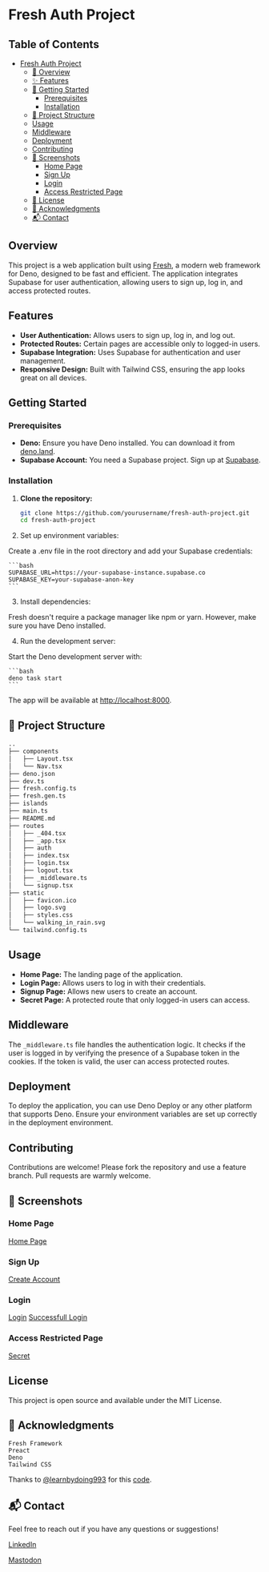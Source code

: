 # Fresh Auth Project

## Table of Contents

- [Fresh Auth Project](#fresh-auth-project)
  - [🚀 Overview](#overview)
  - [✨ Features](#features)
  - [🚀 Getting Started](#getting-started)
    - [Prerequisites](#prerequisites)
    - [Installation](#installation)
  - [📂 Project Structure](#-project-structure)
  - [Usage](#usage)
  - [Middleware](#middleware)
  - [Deployment](#deployment)
  - [Contributing](#contributing)
  - [📸 Screenshots](#-screenshots)
    - [Home Page](#home-page)
    - [Sign Up](#sign-up)
    - [Login](#login)
    - [Access Restricted Page](#access-restricted-page)
  - [📝 License](#license)
  - [🙌 Acknowledgments](#-acknowledgments)
  - [📬 Contact](#-contact)
    
## Overview

This project is a web application built using [Fresh](https://fresh.deno.dev/), a modern web framework for Deno, designed to be fast and efficient. The application integrates Supabase for user authentication, allowing users to sign up, log in, and access protected routes.

## Features

- **User Authentication:** Allows users to sign up, log in, and log out.
- **Protected Routes:** Certain pages are accessible only to logged-in users.
- **Supabase Integration:** Uses Supabase for authentication and user management.
- **Responsive Design:** Built with Tailwind CSS, ensuring the app looks great on all devices.

## Getting Started

### Prerequisites

- **Deno:** Ensure you have Deno installed. You can download it from [deno.land](https://deno.land/).
- **Supabase Account:** You need a Supabase project. Sign up at [Supabase](https://supabase.com/).

### Installation

1. **Clone the repository:**

   ```bash
   git clone https://github.com/yourusername/fresh-auth-project.git
   cd fresh-auth-project
   ```

2. Set up environment variables:

Create a .env file in the root directory and add your Supabase credentials:

    ```bash
    SUPABASE_URL=https://your-supabase-instance.supabase.co
    SUPABASE_KEY=your-supabase-anon-key
    ```

3. Install dependencies:

Fresh doesn't require a package manager like npm or yarn. However, make sure you have Deno installed.

4. Run the development server:

Start the Deno development server with:

    ```bash
    deno task start
    ```

The app will be available at [http://localhost:8000](http://localhost:8000).

## 📂 Project Structure

```bash
..
├── components
│   ├── Layout.tsx
│   └── Nav.tsx
├── deno.json
├── dev.ts
├── fresh.config.ts
├── fresh.gen.ts
├── islands
├── main.ts
├── README.md
├── routes
│   ├── _404.tsx
│   ├── _app.tsx
│   ├── auth
│   ├── index.tsx
│   ├── login.tsx
│   ├── logout.tsx
│   ├── _middleware.ts
│   └── signup.tsx
├── static
│   ├── favicon.ico
│   ├── logo.svg
│   ├── styles.css
│   └── walking_in_rain.svg
└── tailwind.config.ts
```

## Usage

- **Home Page:** The landing page of the application.
- **Login Page:** Allows users to log in with their credentials.
- **Signup Page:** Allows new users to create an account.
- **Secret Page:** A protected route that only logged-in users can access.

## Middleware

The `_middleware.ts` file handles the authentication logic. It checks if the user is logged in by verifying the presence of a Supabase token in the cookies. If the token is valid, the user can access protected routes.

## Deployment

To deploy the application, you can use Deno Deploy or any other platform that supports Deno. Ensure your environment variables are set up correctly in the deployment environment.

## Contributing

Contributions are welcome! Please fork the repository and use a feature branch. Pull requests are warmly welcome.

## 📸 Screenshots
### Home Page
[Home Page](./screenshots/home.png)

### Sign Up
[Create Account](./screenshots/create_account.png)

### Login
[Login](./screenshots/login.png)
[Successfull Login](./screenshots/logged_in_success.png)


### Access Restricted Page
[Secret](./screenshots/secret.png)

## License

This project is open source and available under the MIT License.

## 🙌 Acknowledgments

    Fresh Framework
    Preact
    Deno
    Tailwind CSS

Thanks to [@learnbydoing993](https://github.com/learnbydoing993) for this [code](https://github.com/learnbydoing993/fresh-todo).   

## 📬 Contact

Feel free to reach out if you have any questions or suggestions!

[LinkedIn](www.linkedin/in/mdumbu) 

[Mastodon](https://mastodon.social/@backyardcoding)
